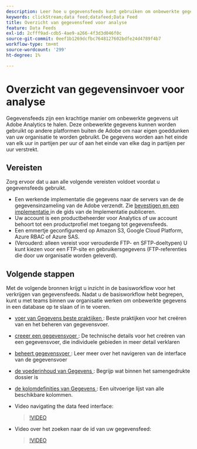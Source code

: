 ```yaml
---
description: Leer hoe u gegevensfeeds kunt gebruiken om onbewerkte gegevens uit Adobe Analytics te halen. Kom de eerste vereisten voor het gebruiken van gegevensvoer te weten wat te doen daarna.
keywords: clickStream;data feed;datafeed;Data Feed
title: Overzicht van gegevensfeed voor analyse
feature: Data Feeds
exl-id: 2cfff9ad-cdb5-4ae9-a266-4f3d3d046f0c
source-git-commit: 0eef1b1269dcfbc7648127602bdfe24d4789f4b7
workflow-type: tm+mt
source-wordcount: '299'
ht-degree: 1%

---
```


# Overzicht van gegevensinvoer voor analyse

Gegevensfeeds zijn een krachtige manier om onbewerkte gegevens uit Adobe Analytics te halen. Deze onbewerkte gegevens kunnen worden gebruikt op andere platformen buiten de Adobe om naar eigen goeddunken van uw organisatie te worden gebruikt. De gegevens worden aan het einde van elk uur in partijen per uur of aan het einde van elke dag in partijen per uur verstrekt.

## Vereisten

Zorg ervoor dat u aan alle volgende vereisten voldoet voordat u gegevensfeeds gebruikt.

* Een werkende implementatie die gegevens naar de servers van de de gegevensinzameling van de Adobe verzendt. Zie [ bevestigen en een implementatie ](/help/implement/launch/validate-publish-prod.md) in de gids van de Implementatie publiceren.
* Uw account is een productbeheerder voor Analytics of uw account behoort tot een productprofiel met toegang tot gegevensfeeds.
* Een emmertje geconfigureerd op Amazon S3, Google Cloud Platform, Azure RBAC of Azure SAS.
* (Verouderd: alleen vereist voor verouderde FTP- en SFTP-doeltypen) U kunt kiezen voor een FTP-site en gebruikersgegevens (FTP-referenties die door uw organisatie worden geleverd).

## Volgende stappen

Met de volgende bronnen krijgt u inzicht in de basisworkflow voor het verkrijgen van gegevensfeeds. Nadat u de basisworkflow hebt begrepen, kunt u met teams binnen uw organisatie werken om onbewerkte gegevens in een database op te slaan of in te voeren.

* [ voer van Gegevens beste praktijken ](/help/export/analytics-data-feed/data-feeds-best-practices.md): Beste praktijken voor het creëren van en het beheren van gegevensvoer.
* [ creeer een gegevensvoer ](create-feed.md): De technische details voor het creëren van een gegevensvoer, die individuele gebieden in meer detail verklaren
* [ beheert gegevensvoer ](df-manage-feeds.md): Leer meer over het navigeren van de interface van de gegevensvoer
* [ de voederinhoud van Gegevens ](c-df-contents/datafeeds-contents.md): Begrijp wat binnen het samengedrukte dossier <!-- Is this still the output users can download from the destination? I aske Jun. --> is
* [ de kolomdefinities van Gegevens ](c-df-contents/datafeeds-reference.md): Een uitvoerige lijst van alle beschikbare kolommen.
* Video navigating the data feed interface:

  >[!VIDEO](https://video.tv.adobe.com/v/25452/?quality=12)

* Video over het zoeken naar de id van uw gegevensfeed:

  >[!VIDEO](https://video.tv.adobe.com/v/335747/?quality=12)